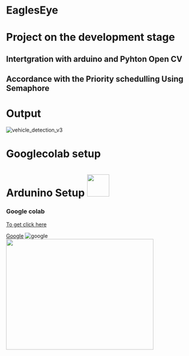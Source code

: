 # EaglesEye
# Project on the development stage

## Intertgration with arduino and Pyhton Open CV 
## Accordance with the Priority schedulling Using Semaphore 


# Output
![vehicle_detection_v3](https://user-images.githubusercontent.com/41983390/145664595-8c054f04-b049-4234-b5ab-86f316a65d69.gif)


# Googlecolab setup
# Ardunino Setup <img src = "https://encrypted-tbn0.gstatic.com/images?q=tbn:ANd9GcTQd6SYOOKFKkMQLTGqQcAxgWPxlNVKT8sNAq0ePgLseMVXa5SCXF5aTFR0Ip4anzV4Tes&usqp=CAU" width="60" height="60">
###  Google colab 
[To get click here](https://colab.research.google.com)

<a href="https://www.getpostman.com/" target="_blank">Google</a>
![google](https://cdn.svgporn.com/logos/google-icon.svg) 
<img src = "https://miro.medium.com/max/2000/1*gl0OdcvY4lnkSB8WvOghvw.jpeg" width="400" height="300">










